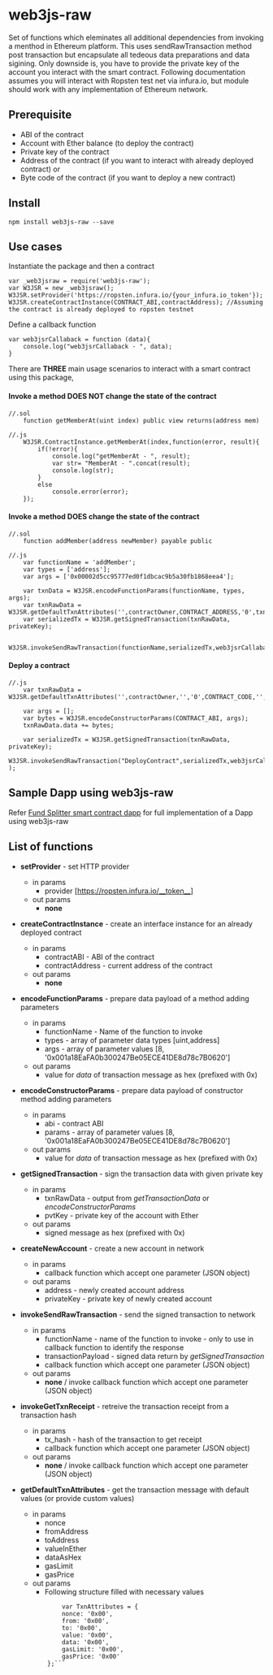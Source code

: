 # web3js-raw #
Set of functions which eleminates all additional dependencies from invoking a menthod in Ethereum platform.
This uses sendRawTransaction method post transaction but encapsulate all tedeous data preparations and data sigining. Only downside is, you have to provide the private key of the account you interact with the smart contract. Following documentation assumes you will interact with Ropsten test net via infura.io, but module should work with any implementation of Ethereum network.

## Prerequisite ##

* ABI of the contract
* Account with Ether balance (to deploy the contract)
* Private key of the contract
* Address of the contract (if you want to interact with already deployed contract)
or
* Byte code of the contract (if you want to deploy a new contract)

## Install ##
```
npm install web3js-raw --save
```

## Use cases ##
Instantiate the package and then a contract
```
var _web3jsraw = require('web3js-raw');
var W3JSR = new _web3jsraw();
W3JSR.setProvider('https://ropsten.infura.io/{your_infura.io_token'});
W3JSR.createContractInstance(CONTRACT_ABI,contractAddress); //Assuming the contract is already deployed to ropsten testnet
```

Define a callback function 
```
var web3jsrCallaback = function (data){
    console.log("web3jsrCallaback - ", data);
}

```
There are __THREE__ main usage scenarios to interact with a smart contract using this package,
#### Invoke a method __DOES NOT__ change the state of the contract ####
```
//.sol
    function getMemberAt(uint index) public view returns(address mem)
```

```
//.js
    W3JSR.ContractInstance.getMemberAt(index,function(error, result){
        if(!error){
            console.log("getMemberAt - ", result);
            var str= "MemberAt - ".concat(result);
            console.log(str);
        }
        else
            console.error(error);
    });
```
#### Invoke a method __DOES__ change the state of the contract ####
```
//.sol
    function addMember(address newMember) payable public
```

```
//.js
    var functionName = 'addMember';
    var types = ['address'];
    var args = ['0x00002d5cc95777ed0f1dbcac9b5a30fb1868eea4'];

    var txnData = W3JSR.encodeFunctionParams(functionName, types, args);
    var txnRawData = W3JSR.getDefaultTxnAttributes('',contractOwner,CONTRACT_ADDRESS,'0',txnData,'','')
    var serializedTx = W3JSR.getSignedTransaction(txnRawData, privateKey);

    W3JSR.invokeSendRawTransaction(functionName,serializedTx,web3jsrCallaback);
```

#### Deploy a contract ####
```
//.js
    var txnRawData = W3JSR.getDefaultTxnAttributes('',contractOwner,'','0',CONTRACT_CODE,'',10000000000);

    var args = [];
    var bytes = W3JSR.encodeConstructorParams(CONTRACT_ABI, args);
    txnRawData.data += bytes;

    var serializedTx = W3JSR.getSignedTransaction(txnRawData, privateKey);
    W3JSR.invokeSendRawTransaction("DeployContract",serializedTx,web3jsrCallaback );
```


## Sample Dapp using web3js-raw ##

Refer [Fund Splitter smart contract dapp](https://github.com/fidenz-chim/fund_splitter.git) for full implementation of a Dapp using web3js-raw

## List of functions ##

* __setProvider__ - set HTTP provider 
  * in params
    * provider [https://ropsten.infura.io/__token__]
  * out params
    * __none__
* __createContractInstance__ - create an interface instance for an already deployed contract
  * in params
    * contractABI - ABI of the contract
    * contractAddress - current address of the contract
  * out params
    * __none__
  
* __encodeFunctionParams__ - prepare data payload of a method adding parameters
  * in params
    * functionName - Name of the function to invoke
    * types - array of parameter data types  [uint,address]
    * args - array of parameter values  [8, '0x001a18EaFA0b300247Be05ECE41DE8d78c7B0620']    
  * out params
    * value for _data_ of transaction message as hex (prefixed with 0x)

* __encodeConstructorParams__ - prepare data payload of constructor method adding parameters
  * in params
    * abi - contract ABI 
    * params - array of parameter values  [8, '0x001a18EaFA0b300247Be05ECE41DE8d78c7B0620']    
  * out params
    * value for _data_ of transaction message as hex (prefixed with 0x)

* __getSignedTransaction__ - sign the transaction data with given private key
  * in params
    * txnRawData - output from _getTransactionData_ or _encodeConstructorParams_
    * pvtKey - private key of the account with Ether  
  * out params
    * signed message as hex (prefixed with 0x)

* __createNewAccount__ - create a new account in network
  * in params
    * callback function which accept one parameter (JSON object)
  * out params
    * address - newly created account address
    * privateKey - private key of newly created account

* __invokeSendRawTransaction__ - send the signed transaction to network
  * in params
    * functionName - name of the function to invoke - only to use in callback function to identify the response
    * transactionPayload - signed data return by _getSignedTransaction_
    * callback function which accept one parameter (JSON object)
  * out params
    * __none__ / invoke callback function which accept one parameter (JSON object)

* __invokeGetTxnReceipt__ - retreive the transaction receipt from a transaction hash
  * in params
    * tx_hash - hash of the transaction to get receipt
    * callback function which accept one parameter (JSON object)
  * out params
    * __none__ / invoke callback function which accept one parameter (JSON object)

* __getDefaultTxnAttributes__ - get the transaction message with default values (or provide custom values)
  * in params
    * nonce 
    * fromAddress 
    * toAddress
    * valueInEther 
    * dataAsHex
    * gasLimit
    * gasPrice
  * out params
    * Following structure filled with necessary values
    ```
            var TxnAttributes = {
            nonce: '0x00',
            from: '0x00',
            to: '0x00',
            value: '0x00',
            data: '0x00',
            gasLimit: '0x00',
            gasPrice: '0x00'
        };```
        
